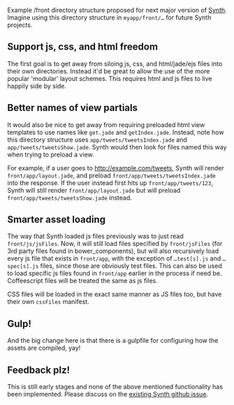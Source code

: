 Example /front directory structure proposed for next major version of [Synth](https://github.com/JonAbrams/synth). Imagine using this directory structure in `myapp/front/…` for future Synth projects.

## Support js, css, and html freedom

The first goal is to get away from siloing js, css, and html/jade/ejs files into their own directories. Instead it'd be great to allow the use of the more popular 'modular' layout schemes. This requires html and js files to live happily side by side.

## Better names of view partials

It would also be nice to get away from requiring preloaded html view templates to use names like `get.jade` and `getIndex.jade`. Instead, note how this directory structure uses `app/tweets/tweetsIndex.jade` and `app/tweets/tweetsShow.jade`. Synth would then look for files named this way when trying to preload a view.

For example, if a user goes to http://example.com/tweets, Synth will render `front/app/layout.jade`, and preload `front/app/tweets/tweetsIndex.jade` into the response. If the user instead first hits up `front/app/tweets/123`, Synth will still render `front/app/layout.jade` but will preload `front/app/tweets/tweetsShow.jade` instead.

## Smarter asset loading

The way that Synth loaded js files previously was to just read `front/js/jsFiles`. Now, it will still load files specified by `front/jsFiles` (for 3rd party files found in bower_components), but will also recursively load every js file that exists in `front/app`, with the exception of `…test[s].js` and `…spec[s].js` files, since those are obviously test files. This can also be used to load specific js files found in `front/app` earlier in the process if need be. Coffeescript files will be treated the same as js files.

CSS files will be loaded in the exact same manner as JS files too, but have their own `cssFiles` manifest.

## Gulp!

And the big change here is that there is a gulpfile for configuring how the assets are compiled, yay!

## Feedback plz!

This is still early stages and none of the above mentioned functionality has been implemented. Please discuss on the [existing Synth github issue](https://github.com/JonAbrams/synth/issues/51).
